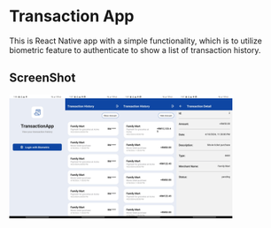 # Transaction App

This is React Native app with a simple functionality, which is to utilize biometric feature to authenticate to show a list of transaction history.

## ScreenShot

<div style="display: flex; flex-direction: 'row';">
<img src="./screenshots/homepage.jpg" width=20%>
<img src="./screenshots/transaction_history_mask.jpg" width=20%>
<img src="./screenshots/transaction_history_unmask.jpg" width=20%>
<img src="./screenshots/transaction_detail.jpg" width=20%>

</div>
